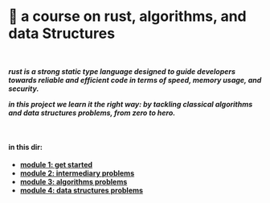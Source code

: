 # 🦀 a course on rust, algorithms, and data Structures

<br>

***rust is a strong static type language designed to guide developers towards reliable and efficient code in terms of speed, memory usage, and security.***

***in this project we learn it the right way: by tackling classical algorithms and data structures problems, from zero to hero.***

<br>

#### in this dir:

* **[module 1: get started](module_1_beginner)**
* **[module 2: intermediary problems](module_2_intermediary)**
* **[module 3: algorithms problems](module_3_algorithms)**
* **[module 4: data structures problems](module_4_data_strcutures)**



